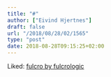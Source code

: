 ```yaml
---
title: "#"
author: ["Eivind Hjertnes"]
draft: false
url: "/2018/08/28/02/1565"
type: "post"
date: 2018-08-28T09:15:25+02:00
---
```


Liked: [fulcro by fulcrologic](http://fulcro.fulcrologic.com/)
